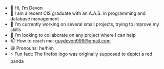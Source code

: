 - 👋 Hi, I’m Devon
- 👀 I am a recent CIS graduate with an A.A.S. in programming and database management
- 🌱 I’m currently working on several small projects, trying to improve my skills
- 💞️ I’m looking to collaborate on any project where I can help
- 📫 How to reach me: guydevon999@gmail.com
- 😄 Pronouns: he/him
- ⚡ Fun fact: The firefox logo was originally supposed to depict a red panda

<!---
guydevon999/guydevon999 is a ✨ special ✨ repository because its `README.md` (this file) appears on your GitHub profile.
You can click the Preview link to take a look at your changes.
--->
